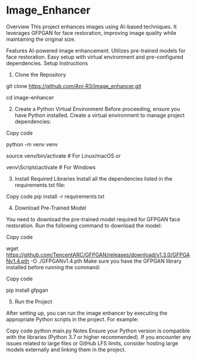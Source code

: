 # Image_Enhancer
Overview
This project enhances images using AI-based techniques. It leverages GFPGAN for face restoration, improving image quality while maintaining the original size.

Features
AI-powered image enhancement.
Utilizes pre-trained models for face restoration.
Easy setup with virtual environment and pre-configured dependencies.
Setup Instructions
1. Clone the Repository

git clone https://github.com/Ani-R3/image_enhancer.git

cd image-enhancer

2. Create a Python Virtual Environment
Before proceeding, ensure you have Python installed. Create a virtual environment to manage project dependencies:


Copy code

python -m venv venv

source venv/bin/activate  # For Linux/macOS
or

venv\Scripts\activate  # For Windows

3. Install Required Libraries
Install all the dependencies listed in the requirements.txt file:


Copy code
pip install -r requirements.txt

4. Download Pre-Trained Model

You need to download the pre-trained model required for GFPGAN face restoration. Run the following command to download the model:


Copy code

wget https://github.com/TencentARC/GFPGAN/releases/download/v1.3.0/GFPGANv1.4.pth -O ./GFPGANv1.4.pth
Make sure you have the GFPGAN library installed before running the command:

Copy code

pip install gfpgan

5. Run the Project
   
After setting up, you can run the image enhancer by executing the appropriate Python scripts in the project. For example:

Copy code
python main.py
Notes
Ensure your Python version is compatible with the libraries (Python 3.7 or higher recommended).
If you encounter any issues related to large files or GitHub LFS limits, consider hosting large models externally and linking them in the project.
